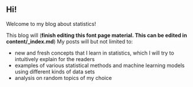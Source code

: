 ## Hi!
Welcome to my blog about statistics!

This blog will (**finish editing this font page material. This can be edited in content/_index.md**)
My posts will  but not limited to:

- new and fresh concepts that I learn in statistics, which I will try to intuitively explain for the readers
- examples of various statistical methods and machine learning models using different kinds of data sets
- analysis on random topics of my choice
